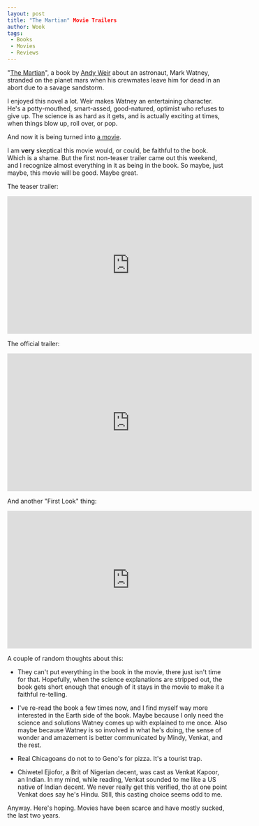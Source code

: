 ```yaml
---
layout: post
title: "The Martian" Movie Trailers
author: Wook
tags:
 - Books
 - Movies
 - Reviews
---
```

"[The Martian][]", a book by [Andy Weir][] about an astronaut, Mark Watney, stranded on
the planet mars when his crewmates leave him for dead in an abort due to a savage sandstorm.

I enjoyed this novel a lot.  Weir makes Watney an entertaining character.  He's a
potty-mouthed, 
smart-assed, good-natured, optimist who refuses to give up. The science is as hard as it
gets, and is actually exciting at times, when things blow up, roll over, or pop.

And now it is being turned into [a movie][The Martian Movie].

I am **very** skeptical this movie would, or could, be faithful to the book.  Which
is a shame.  But the first non-teaser trailer came out this weekend, and I recognize
almost everything in it as being in the book.  So maybe, just maybe, this movie will
be good.  Maybe great.

The teaser trailer:

<iframe width="560" height="315" src="https://www.youtube.com/embed/Ue4PCI0NamI" frameborder="0" allowfullscreen></iframe>

The official trailer:

<iframe width="560" height="315" src="https://www.youtube.com/embed/ej3ioOneTy8" frameborder="0" allowfullscreen></iframe>

And another "First Look" thing:

<iframe width="560" height="315" src="https://www.youtube.com/embed/S9UPrFKDbKA" frameborder="0" allowfullscreen></iframe>

A couple of random thoughts about this:

- They can't put everything in the book in the movie, there just isn't time for that.
Hopefully, when the science explanations are stripped out, the book gets short enough
that enough of it stays in the movie to make it a faithful re-telling.

- I've re-read the book a few times now, and I find myself way more interested in the
Earth side of the book.  Maybe because I only need the science and solutions Watney
comes up with explained to me once.  Also maybe because Watney is so involved in what
he's doing, the sense of wonder and amazement is better communicated by Mindy, Venkat,
and the rest.

- Real Chicagoans do not to to Geno's for pizza.  It's a tourist trap.

- Chiwetel Ejiofor, a Brit of Nigerian decent, was cast as Venkat Kapoor, an Indian.
In my mind, while reading, Venkat sounded to me like a US native of Indian decent.  We
never really get this verified, tho at one point Venkat does say he's Hindu.  Still,
this casting choice seems odd to me.

Anyway.  Here's hoping.  Movies have been scarce and have mostly sucked, the last
two years.


[The Martian]:  https://en.wikipedia.org/wiki/The_Martian_%28Weir_novel%29
[Andy Weir]:    http://www.andyweirauthor.com/
[The Martian Movie]:     http://www.imdb.com/title/tt3659388/
